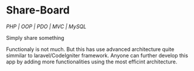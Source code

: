 # Share-Board                                                  
 *PHP | OOP | PDO | MVC | MySQL*   

Simply share something

Functionaly is not much. But this has use advanced architecture quite simmilar to laravel/CodeIgniter framework.
Anyone can further develop this app by adding more functionalities using the most efficint architecture. 
